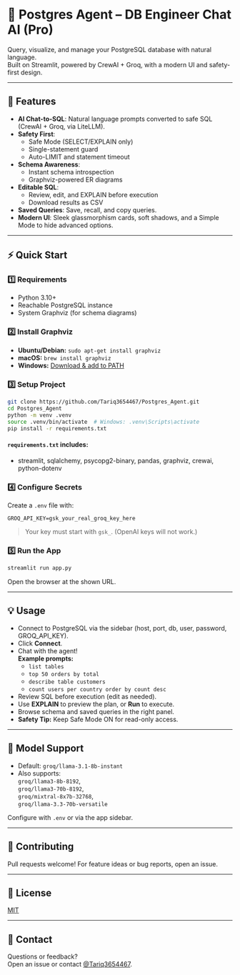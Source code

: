 # 🚀 Postgres Agent – DB Engineer Chat AI (Pro)

Query, visualize, and manage your PostgreSQL database with natural language.  
Built on Streamlit, powered by CrewAI + Groq, with a modern UI and safety-first design.

---

## 🌟 Features
- **AI Chat-to-SQL**: Natural language prompts converted to safe SQL (CrewAI + Groq, via LiteLLM).
- **Safety First**:  
  - Safe Mode (SELECT/EXPLAIN only)  
  - Single-statement guard  
  - Auto-LIMIT and statement timeout  
- **Schema Awareness**:  
  - Instant schema introspection  
  - Graphviz-powered ER diagrams  
- **Editable SQL**:  
  - Review, edit, and EXPLAIN before execution  
  - Download results as CSV  
- **Saved Queries**: Save, recall, and copy queries.
- **Modern UI**: Sleek glassmorphism cards, soft shadows, and a Simple Mode to hide advanced options.

---

## ⚡ Quick Start

### 1️⃣ Requirements
- Python 3.10+
- Reachable PostgreSQL instance
- System Graphviz (for schema diagrams)

### 2️⃣ Install Graphviz
- **Ubuntu/Debian:** `sudo apt-get install graphviz`
- **macOS:** `brew install graphviz`
- **Windows:** [Download & add to PATH](https://graphviz.gitlab.io/_pages/Download/Download_windows.html)

### 3️⃣ Setup Project
```bash
git clone https://github.com/Tariq3654467/Postgres_Agent.git
cd Postgres_Agent
python -m venv .venv
source .venv/bin/activate  # Windows: .venv\Scripts\activate
pip install -r requirements.txt
```

#### `requirements.txt` includes:
- streamlit, sqlalchemy, psycopg2-binary, pandas, graphviz, crewai, python-dotenv

### 4️⃣ Configure Secrets
Create a `.env` file with:
```env
GROQ_API_KEY=gsk_your_real_groq_key_here
```
> Your key must start with `gsk_`. (OpenAI keys will not work.)

### 5️⃣ Run the App
```bash
streamlit run app.py
```
Open the browser at the shown URL.

---

## 💡 Usage

- Connect to PostgreSQL via the sidebar (host, port, db, user, password, GROQ_API_KEY).
- Click **Connect**.
- Chat with the agent!  
  **Example prompts:**
  - `list tables`
  - `top 50 orders by total`
  - `describe table customers`
  - `count users per country order by count desc`
- Review SQL before execution (edit as needed).
- Use **EXPLAIN** to preview the plan, or **Run** to execute.
- Browse schema and saved queries in the right panel.
- **Safety Tip:** Keep Safe Mode ON for read-only access.

---

## 🧠 Model Support

- Default: `groq/llama-3.1-8b-instant`
- Also supports:  
  `groq/llama3-8b-8192`,  
  `groq/llama3-70b-8192`,  
  `groq/mixtral-8x7b-32768`,  
  `groq/llama-3.3-70b-versatile`

Configure with `.env` or via the app sidebar.

---

## 🤝 Contributing

Pull requests welcome! For feature ideas or bug reports, open an issue.

---

## 📄 License

[MIT](LICENSE)

---

## 💬 Contact

Questions or feedback?  
Open an issue or contact [@Tariq3654467](https://github.com/Tariq3654467).
